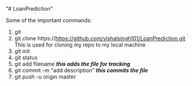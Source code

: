 "# LoanPrediction"  

Some of the important commands:  
1. git  
2. git clone https://https://github.com/vishalsingh101/LoanPrediction.git  
This is used for cloning my repo to my local machine  
3. git init  
4. git status  
5. git add filename ***this adds the file for tracking***  
6. git commit -m "add description" ***this commits the file***  
7. git push -u origin master
